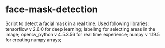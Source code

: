 # face-mask-detection
Script to detect a facial mask in a real time.
Used following libraries:
tensorflow v 2.6.0 for deep learning;
labelImg for selecting areas in the image;
opencv_python v 4.5.3.56 for real time experience;
numpy v 1.19.5 for creating numpy arrays;
